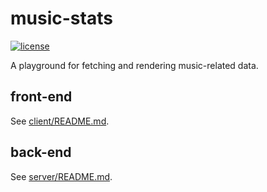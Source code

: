 # music-stats

  [![license][license-image]][license-url]

A playground for fetching and rendering music-related data.

## front-end

See [client/README.md](client/README.md).

## back-end

See [server/README.md](server/README.md).

[license-image]: https://img.shields.io/github/license/oleksmarkh/music-stats.svg?style=flat-square
[license-url]: https://github.com/oleksmarkh/music-stats/blob/master/LICENSE
